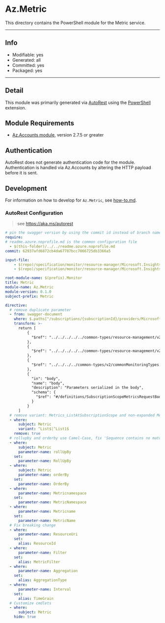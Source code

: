 <!-- region Generated -->
# Az.Metric
This directory contains the PowerShell module for the Metric service.

---
## Info
- Modifiable: yes
- Generated: all
- Committed: yes
- Packaged: yes

---
## Detail
This module was primarily generated via [AutoRest](https://github.com/Azure/autorest) using the [PowerShell](https://github.com/Azure/autorest.powershell) extension.

## Module Requirements
- [Az.Accounts module](https://www.powershellgallery.com/packages/Az.Accounts/), version 2.7.5 or greater

## Authentication
AutoRest does not generate authentication code for the module. Authentication is handled via Az.Accounts by altering the HTTP payload before it is sent.

## Development
For information on how to develop for `Az.Metric`, see [how-to.md](how-to.md).
<!-- endregion -->

### AutoRest Configuration
> see https://aka.ms/autorest
```yaml
# pin the swagger version by using the commit id instead of branch name
require:
# readme.azure.noprofile.md is the common configuration file
  - $(this-folder)/../../readme.azure.noprofile.md
commit: 62937afd6872cb4da67787bcc7866725db3366a5

input-file:
    - $(repo)/specification/monitor/resource-manager/Microsoft.Insights/stable/2023-10-01/metricDefinitions_API.json
    - $(repo)/specification/monitor/resource-manager/Microsoft.Insights/stable/2023-10-01/metrics_API.json

root-module-name: $(prefix).Monitor
title: Metric
module-name: Az.Metric
module-version: 0.1.0
subject-prefix: Metric

directive:
  # remove duplicate parameter
  - from: swagger-document
    where: $.paths["/subscriptions/{subscriptionId}/providers/Microsoft.Insights/metrics"].post.parameters
    transform: >-
      return [
          {
            "$ref": "../../../../../common-types/resource-management/v2/types.json#/parameters/SubscriptionIdParameter"
          },
          {
            "$ref": "../../../../../common-types/resource-management/v2/types.json#/parameters/ApiVersionParameter"
          },
          {
            "$ref": "../../../../common-types/v2/commonMonitoringTypes.json#/parameters/RegionParameter"
          },
          {
            "in": "body",
            "name": "body",
            "description": "Parameters serialized in the body",
            "schema": {
              "$ref": "#/definitions/SubscriptionScopeMetricsRequestBodyParameters"
            }
          }
      ]
  # remove variant: Metrics_ListAtSubscriptionScope and non-expanded Metrics_ListAtSubscriptionScopePost
  - where:
      subject: Metric
      variant: ^List$|^List1$
    remove: true
  # rollupby and orderby use Camel-Case, fix 'Sequence contains no matching element' error when building Metrics_ListAtSubscriptionScopePost
  - where:
      subject: Metric
      parameter-name: rollUpBy
    set:
      parameter-name: RollUpBy
  - where:
      subject: Metric
      parameter-name: orderBy
    set:
      parameter-name: OrderBy
  - where:
      parameter-name: Metricnamespace
    set:
      parameter-name: MetricNamespace
  - where:
      parameter-name: Metricname
    set:
      parameter-name: MetricName
  # Fix breaking change
  - where:
      parameter-name: ResourceUri
    set:
      alias: ResourceId
  - where:
      parameter-name: Filter
    set:
      alias: MetricFilter
  - where:
      parameter-name: Aggregation
    set:
      alias: AggregationType
  - where:
      parameter-name: Interval
    set:
      alias: TimeGrain
  # Customize cmdlets
  - where:
      subject: Metric
    hide: true
